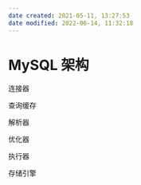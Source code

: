 ```yaml
---
date created: 2021-05-11, 13:27:53
date modified: 2022-06-14, 11:32:18
---
```


# MySQL 架构

连接器

查询缓存

解析器

优化器

执行器

存储引擎
